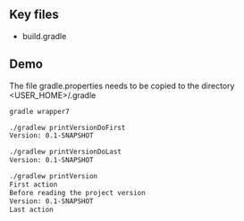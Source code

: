 ## Key files

- build.gradle

## Demo

The file gradle.properties needs to be copied to the directory <USER_HOME>/.gradle

```bash
gradle wrapper7

./gradlew printVersionDoFirst
Version: 0.1-SNAPSHOT

./gradlew printVersionDoLast
Version: 0.1-SNAPSHOT

./gradlew printVersion
First action
Before reading the project version
Version: 0.1-SNAPSHOT
Last action

```
